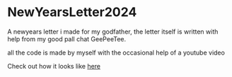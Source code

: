 ﻿# NewYearsLetter2024
A newyears letter i made for my godfather, the letter itself is written with help from my good pall chat GeePeeTee.

all the code is made by myself with the occasional help of a youtube video

Check out how it looks like [here](https://jarneke.github.io/New_Years_Letter2024_Peter/)
